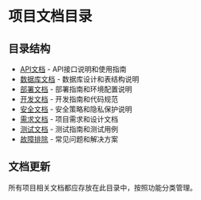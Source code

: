 # 项目文档目录

## 目录结构

- [API文档](api/) - API接口说明和使用指南
- [数据库文档](database/) - 数据库设计和表结构说明
- [部署文档](deployment/) - 部署指南和环境配置说明
- [开发文档](development/) - 开发指南和代码规范
- [安全文档](security/) - 安全策略和隐私保护说明
- [需求文档](requirements/) - 项目需求和设计文档
- [测试文档](testing/) - 测试指南和测试用例
- [故障排除](troubleshooting/) - 常见问题和解决方案

## 文档更新

所有项目相关文档都应存放在此目录中，按照功能分类管理。
